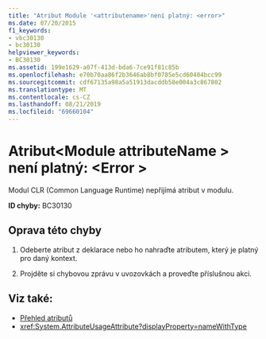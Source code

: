 ```yaml
---
title: "Atribut Module '<attributename>'není platný: <error>"
ms.date: 07/20/2015
f1_keywords:
- vbc30130
- bc30130
helpviewer_keywords:
- BC30130
ms.assetid: 199e1629-a07f-413d-bda6-7ce91f81c85b
ms.openlocfilehash: e70b70aa86f2b3646ab8bf0785e5cd60404bcc99
ms.sourcegitcommit: cdf67135a98a5a51913dacddb58e004a3c867802
ms.translationtype: MT
ms.contentlocale: cs-CZ
ms.lasthandoff: 08/21/2019
ms.locfileid: "69660104"
---
```

# <a name="module-attribute-attributename-is-not-valid-error"></a>Atribut\<Module attributeName > není platný: \<Error >
Modul CLR (Common Language Runtime) nepřijímá atribut v modulu.

**ID chyby:** BC30130

## <a name="to-correct-this-error"></a>Oprava této chyby

1. Odeberte atribut z deklarace nebo ho nahraďte atributem, který je platný pro daný kontext.

2. Projděte si chybovou zprávu v uvozovkách a proveďte příslušnou akci.

## <a name="see-also"></a>Viz také:

- [Přehled atributů](../programming-guide/concepts/attributes/index.md)
- <xref:System.AttributeUsageAttribute?displayProperty=nameWithType>
